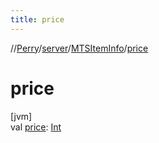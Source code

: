 ```yaml
---
title: price
---
```

//[Perry](../../../index.html)/[server](../index.html)/[MTSItemInfo](index.html)/[price](price.html)



# price



[jvm]\
val [price](price.html): [Int](https://kotlinlang.org/api/latest/jvm/stdlib/kotlin/-int/index.html)




